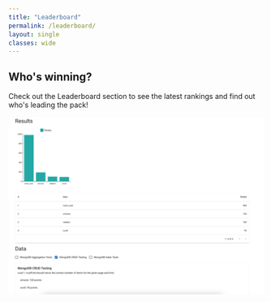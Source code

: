 ```yaml
---
title: "Leaderboard"
permalink: /leaderboard/
layout: single
classes: wide
---
```


## Who's winning?

Check out the Leaderboard section to see the latest rankings and find out who's leading the pack!

![leaderboard](../assets/images/leaderboard.png)
